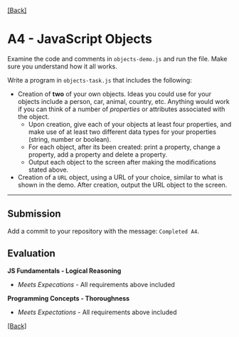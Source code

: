[[Back]](../README.md)

# A4 - JavaScript Objects

Examine the code and comments in `objects-demo.js` and run the file. Make sure you understand how it all works.

Write a program in `objects-task.js` that includes the following:
- Creation of **two** of your own objects. Ideas you could use for your objects include a person, car, animal, country, etc. Anything would work if you can think of a number of *properties* or attributes associated with the object.
    - Upon creation, give each of your objects at least four properties, and make use of at least two different data types for your properties (string, number or boolean).
    - For each object, after its been created: print a property, change a property, add a property and delete a property.
    - Output each object to the screen after making the modifications stated above.
- Creation of a `URL` object, using a URL of your choice, similar to what is shown in the demo. After creation, output the URL object to the screen.

---------------

## Submission
Add a commit to your repository with the message: `Completed A4`.

## Evaluation
**JS Fundamentals - Logical Reasoning**
- *Meets Expecations* - All requirements above included

**Programming Concepts - Thoroughness**
- *Meets Expectations* - All requirements above included

[[Back]](../README.md)
